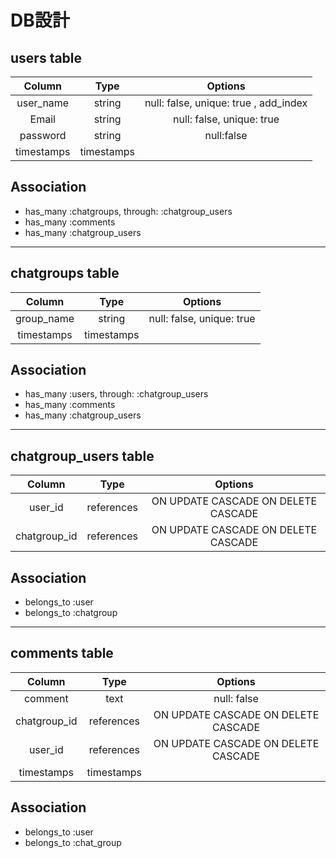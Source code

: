 # DB設計

## users table  

  |Column       |Type      |Options                   |
  |:-----------:|:--------:|:------------------------:|
  |user_name    |string    |null: false, unique: true , add_index|
  |Email        |string    |null: false, unique: true |
  |password     |string    |null:false                |
  |timestamps   |timestamps|                          |

## Association  

  - has_many :chatgroups, through: :chatgroup_users
  - has_many :comments
  - has_many :chatgroup_users

*****



## chatgroups table  

  |Column       |Type      |  Options                 |
  |:-----------:|:--------:|:------------------------:|
  |group_name   |string    | null: false, unique: true|
  |timestamps   |timestamps|                          |

## Association  

  - has_many :users, through: :chatgroup_users
  - has_many :comments
  - has_many :chatgroup_users

*****



## chatgroup_users table  

  |Column       |Type         |Options                   |
  |:-----------:|:-----------:|:------------------------:|
  |user_id      |references   |ON UPDATE CASCADE ON DELETE CASCADE|
  |chatgroup_id |references   |ON UPDATE CASCADE ON DELETE CASCADE|


## Association  

  - belongs_to :user
  - belongs_to :chatgroup

*****



## comments table  

  |Column       |Type         |Options                   |
  |:-----------:|:-----------:|:------------------------:|
  |comment      |text         |null: false               |
  |chatgroup_id |references   |ON UPDATE CASCADE ON DELETE CASCADE|
  |user_id      |references   |ON UPDATE CASCADE ON DELETE CASCADE|
  |timestamps   |timestamps   |                          |

## Association  

  - belongs_to :user
  - belongs_to :chat_group

